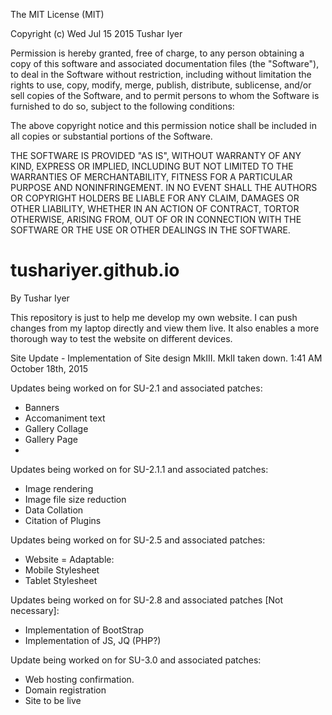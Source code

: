 The MIT License (MIT)

Copyright (c) Wed Jul 15 2015 Tushar Iyer

Permission is hereby granted, free of charge, to any person obtaining a copy of
this software and associated documentation files (the "Software"), to deal in
the Software without restriction, including without limitation the rights to
use, copy, modify, merge, publish, distribute, sublicense, and/or sell copies of
the Software, and to permit persons to whom the Software is furnished to do so,
subject to the following conditions:

The above copyright notice and this permission notice shall be included in all
copies or substantial portions of the Software.

THE SOFTWARE IS PROVIDED "AS IS", WITHOUT WARRANTY OF ANY KIND, EXPRESS OR
IMPLIED, INCLUDING BUT NOT LIMITED TO THE WARRANTIES OF MERCHANTABILITY, FITNESS
FOR A PARTICULAR PURPOSE AND NONINFRINGEMENT. IN NO EVENT SHALL THE AUTHORS OR
COPYRIGHT HOLDERS BE LIABLE FOR ANY CLAIM, DAMAGES OR OTHER LIABILITY, WHETHER
IN AN ACTION OF CONTRACT, TORTOR OTHERWISE, ARISING FROM, OUT OF OR IN
CONNECTION WITH THE SOFTWARE OR THE USE OR OTHER DEALINGS IN THE SOFTWARE.

# tushariyer.github.io
By Tushar Iyer

This repository is just to help me develop my own website. I can push changes from my laptop directly and view them live. It also enables a more thorough way to test the website on different devices.


Site Update - Implementation of Site design MkIII. MkII taken down. 1:41 AM October 18th, 2015

Updates being worked on for SU-2.1 and associated patches:
 - Banners
 - Accomaniment text
 - Gallery Collage
 - Gallery Page
 - 
 
Updates being worked on for SU-2.1.1 and associated patches:
 - Image rendering
 - Image file size reduction
 - Data Collation
 - Citation of Plugins
 
Updates being worked on for SU-2.5 and associated patches:
 - Website = Adaptable:
 -  Mobile Stylesheet
 -  Tablet Stylesheet
 
Updates being worked on for SU-2.8 and associated patches [Not necessary]:
 - Implementation of BootStrap
 - Implementation of JS, JQ (PHP?)

Update being worked on for SU-3.0 and associated patches:
 - Web hosting confirmation.
 - Domain registration
 - Site to be live
